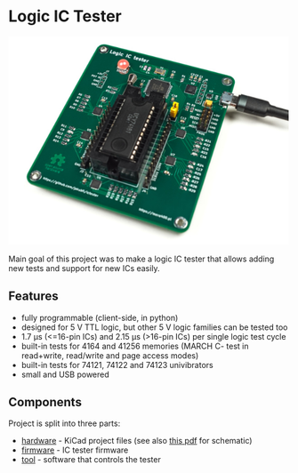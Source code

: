 # Logic IC Tester
![IC Tester](doc/ictester.jpg)

Main goal of this project was to make a logic IC tester that allows adding new tests and support for new ICs easily.

## Features

* fully programmable (client-side, in python)
* designed for 5 V TTL logic, but other 5 V logic families can be tested too
* 1.7 μs (<=16-pin ICs) and 2.15 μs (>16-pin ICs) per single logic test cycle
* built-in tests for 4164 and 41256 memories (MARCH C- test in read+write, read/write and page access modes)
* built-in tests for 74121, 74122 and 74123 univibrators
* small and USB powered

## Components

Project is split into three parts:

* [hardware](hw) - KiCad project files (see also [this pdf](doc/ictester.pdf) for schematic)
* [firmware](fw) - IC tester firmware
* [tool](tool) - software that controls the tester

